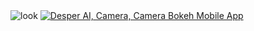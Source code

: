 <img src="https://i.imgur.com/u1CGx3t.png" alt="look" >
<a href="https://drive.google.com/drive/u/0/folders/1eHNfVxopE_TmVlQcNHcHkByTu5qOeOlr" rel="nofollow"><img alt="Desper AI, Camera, Camera Bokeh Mobile App" src="https://camo.envatousercontent.com/f2ae00980877ebfa89e64fb12a9e226989488345/68747470733a2f2f692e696d6775722e636f6d2f576968435043652e706e67"></a>
